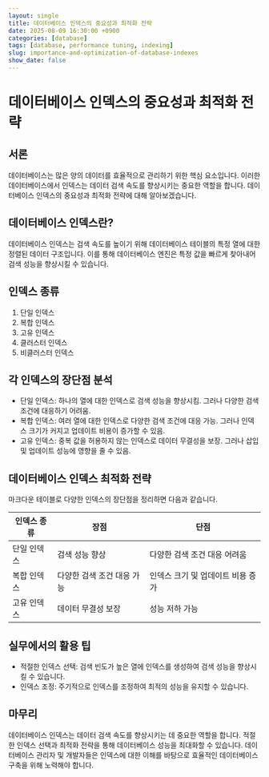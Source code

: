 ```yaml
---
layout: single
title: 데이터베이스 인덱스의 중요성과 최적화 전략
date: 2025-08-09 16:30:00 +0900
categories: [database]
tags: [database, performance tuning, indexing]
slug: importance-and-optimization-of-database-indexes
show_date: false
---
```


# 데이터베이스 인덱스의 중요성과 최적화 전략

## 서론
데이터베이스는 많은 양의 데이터를 효율적으로 관리하기 위한 핵심 요소입니다. 이러한 데이터베이스에서 인덱스는 데이터 검색 속도를 향상시키는 중요한 역할을 합니다. 데이터베이스 인덱스의 중요성과 최적화 전략에 대해 알아보겠습니다.

## 데이터베이스 인덱스란?
데이터베이스 인덱스는 검색 속도를 높이기 위해 데이터베이스 테이블의 특정 열에 대한 정렬된 데이터 구조입니다. 이를 통해 데이터베이스 엔진은 특정 값을 빠르게 찾아내어 검색 성능을 향상시킬 수 있습니다.

## 인덱스 종류
1. 단일 인덱스
2. 복합 인덱스
3. 고유 인덱스
4. 클러스터 인덱스
5. 비클러스터 인덱스

## 각 인덱스의 장단점 분석
- 단일 인덱스: 하나의 열에 대한 인덱스로 검색 성능을 향상시킴. 그러나 다양한 검색 조건에 대응하기 어려움.
- 복합 인덱스: 여러 열에 대한 인덱스로 다양한 검색 조건에 대응 가능. 그러나 인덱스 크기가 커지고 업데이트 비용이 증가할 수 있음.
- 고유 인덱스: 중복 값을 허용하지 않는 인덱스로 데이터 무결성을 보장. 그러나 삽입 및 업데이트 성능에 영향을 줄 수 있음.

## 데이터베이스 인덱스 최적화 전략
마크다운 테이블로 다양한 인덱스의 장단점을 정리하면 다음과 같습니다.

| 인덱스 종류     | 장점                           | 단점                                   |
|-----------------|--------------------------------|----------------------------------------|
| 단일 인덱스     | 검색 성능 향상                 | 다양한 검색 조건 대응 어려움            |
| 복합 인덱스     | 다양한 검색 조건 대응 가능      | 인덱스 크기 및 업데이트 비용 증가      |
| 고유 인덱스     | 데이터 무결성 보장              | 성능 저하 가능                         |

## 실무에서의 활용 팁
- 적절한 인덱스 선택: 검색 빈도가 높은 열에 인덱스를 생성하여 검색 성능을 향상시킬 수 있습니다.
- 인덱스 조정: 주기적으로 인덱스를 조정하여 최적의 성능을 유지할 수 있습니다.

## 마무리
데이터베이스 인덱스는 데이터 검색 속도를 향상시키는 데 중요한 역할을 합니다. 적절한 인덱스 선택과 최적화 전략을 통해 데이터베이스 성능을 최대화할 수 있습니다. 데이터베이스 관리자 및 개발자들은 인덱스에 대한 이해를 바탕으로 효율적인 데이터베이스 구축을 위해 노력해야 합니다.